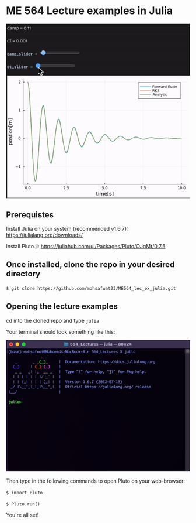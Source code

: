# ME 564 Lecture examples in Julia

![Alt Text](/assets/num_ODE.gif)

## Prerequistes 
Install Julia on your system (recommended v1.6.7): https://julialang.org/downloads/ 

Install Pluto.jl: https://juliahub.com/ui/Packages/Pluto/OJqMt/0.7.5

## Once installed, clone the repo in your desired directory 
`$ git clone https://github.com/mohsafwat23/ME564_lec_ex_julia.git`

## Opening the lecture examples
cd into the cloned repo and type `julia`

Your terminal should look something like this:

![IMAGE_ALT](/assets/terminal.png)

Then type in the following commands to open Pluto on your web-browser:

`$ import Pluto`

`$ Pluto.run()`

You're all set!
